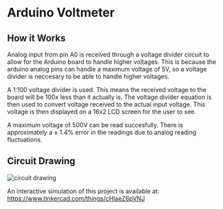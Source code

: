 # Arduino Voltmeter

## How it Works 
Analog input from pin A0 is received through a voltage divider circuit to allow for the Arduino board to handle higher voltages. 
This is because the arduino analog pins can handle a maximum voltage of 5V, so a voltage divider is neccesary to be able to handle 
higher voltages. 

A 1:100 voltage divider is used. This means the received voltage to the board will be 100x less than it actually is. 
The voltage divider equation is then used to convert voltage received to the actual input voltage. This voltage is then displayed on a 
16x2 LCD screen for the user to see.

A maximum voltage of 500V can be read succesfully. There is approximately a ± 1.4% error in the readings due to analog reading fluctuations.

## Circuit Drawing 

![circuit drawing](https://user-images.githubusercontent.com/29009445/29237480-fd0d564a-7eec-11e7-881d-a8a4b6132418.png)  <br />

An interactive simulation of this project is available at: https://www.tinkercad.com/things/cHlaeZ6pVNJ  

